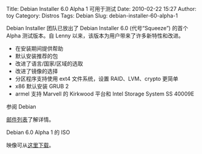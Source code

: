 Title: Debian Installer 6.0 Alpha 1 可用于测试
Date: 2010-02-22 15:27
Author: toy
Category: Distros
Tags: Debian
Slug: debian-installer-60-alpha-1

Debian Installer 团队已放出了 Debian Installer 6.0 (代号“Squeeze”)
的首个  
Alpha 测试版本。自 Lenny 以来，该版本为用户带来了许多新特性和改进。

+ 在安装期间提供帮助  
+ 默认安装推荐的包  
+ 改进了语言/国家/区域的选取  
+ 改进了镜像的选择  
+ 分区程序支持使用 ext4 文件系统，设置 RAID、LVM、crypto 更简单  
+ x86 默认安装 GRUB 2  
+ armel 支持 Marvell 的 Kirkwood 平台和 Intel Storage System SS 40009E

参阅 Debian  

[邮件列表](http://lists.debian.org/debian-boot/2010/02/msg00544.html)了解详情。

Debian 6.0 Alpha 1 的 ISO  

映像可从[这里下载](http://cdimage.debian.org/cdimage/squeeze\_di\_alpha1/)。
